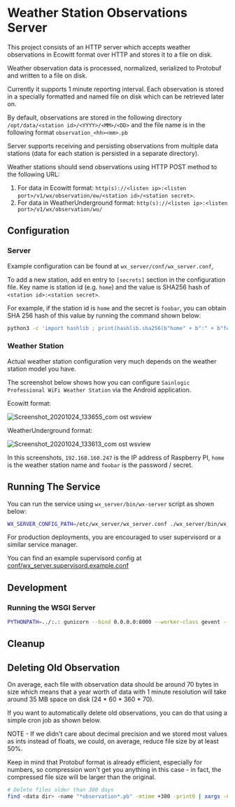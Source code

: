 # Weather Station Observations Server

This project consists of an HTTP server which accepts weather observations in Ecowitt format over
HTTP and stores it to a file on disk.

Weather observation data is processed, normalized, serialized to Protobuf and written to a file on
disk.

Currently it supports 1 minute reporting interval. Each observation is stored in a specially
formatted and named file on disk which can be retrieved later on.

By default, observations are stored in the following directory
``/opt/data/<station id>/<YYYY>/<MM>/<DD>`` and the file name is in the following format
``observation_<hh><mm>.pb``

Server supports receiving and persisting observations from multiple data stations (data for each
station is persisted in a separate directory).

Weather stations should send observations using HTTP POST method to the following URL:

1. For data in Ecowitt format: ``http(s)://<listen ip>:<listen port>/v1/wx/observation/ew/<station id>/<station secret>``.
2. For data in WeatherUnderground format: ``http(s)://<listen ip>:<listen port>/v1/wx/observation/wu/``

## Configuration

### Server

Example configuration can be found at ``wx_server/conf/wx_server.conf``,

To add a new station, add en entry to ``[secrets]`` section in the configuration file. Key name
is station id (e.g. ``home``) and the value is SHA256 hash of ``<station id>:<station secret>``.

For example, if the station id is ``home`` and the secret is ``foobar``, you can obtain SHA 256
hash of this value by running the command shown below:

```bash
python3 -c 'import hashlib ; print(hashlib.sha256(b"home" + b":" + b"foobar").hexdigest())'
```

### Weather Station

Actual weather station configuration very much depends on the weather station model you have.

The screenshot below shows how you can configure ``Sainlogic Professional WiFi Weather Station``
via the Android application.

Ecowitt format:

![Screenshot_20201024_133655_com ost wsview](https://user-images.githubusercontent.com/125088/97113784-da919900-16ec-11eb-9735-132f8bb29b38.jpg)

WeatherUnderground format:

![Screenshot_20201024_133613_com ost wsview](https://user-images.githubusercontent.com/125088/97113789-e3826a80-16ec-11eb-9c56-a5b3d91ed1a4.jpg)

In this screenshots, ``192.168.160.247`` is the IP address of Raspberry PI, ``home`` is the weather
station name and ``foobar`` is the password / secret.

## Running The Service

You can run the service using ``wx_server/bin/wx-server`` script as shown below:

```bash
WX_SERVER_CONFIG_PATH=/etc/wx_server/wx_server.conf ./wx_server/bin/wx_server
```

For production deployments, you are encouraged to user supervisord or a similar service manager.

You can find an example supervisord config at
[conf/wx_server.supervisord.example.conf](conf/wx_server.supervisord.example.conf)

## Development

### Running the WSGI Server

```bash
PYTHONPATH=../:.: gunicorn --bind 0.0.0.0:8000 --worker-class gevent --workers 1 --threads 8 wx_server.wsgi:app
```

## Cleanup

## Deleting Old Observation

On average, each file with observation data should be around 70 bytes in size which means
that a year worth of data with 1 minute resolution will take around 35 MB space on disk
(24 * 60 * 360 * 70).

If you want to automatically delete old observations, you can do that using a simple cron job as
shown below.

NOTE - If we didn't care about decimal precision and we stored most values as ints instead of
floats, we could, on average, reduce file size by at least 50%.

Keep in mind that Protobuf format is already efficient, especially for numbers, so compression
won't get you anything in this case - in fact, the compressed file size will be larger than the
original.

```bash
# Delete files older than 300 days
find <data dir> -name "*observation*.pb" -mtime +300 -print0 | xargs -0 rm
```
